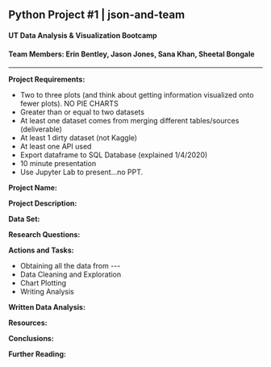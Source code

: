 ##  Python Project #1 | json-and-team 
#### UT Data Analysis & Visualization Bootcamp 
#### Team Members: Erin Bentley, Jason Jones, Sana Khan, Sheetal Bongale
---

**Project Requirements:**
- Two to three plots (and think about getting information visualized onto fewer plots). NO PIE CHARTS
- Greater than or equal to two datasets
- At least one dataset comes from merging different tables/sources (deliverable)
- At least 1 dirty dataset (not Kaggle)
- At least one API used
- Export dataframe to SQL Database (explained 1/4/2020)
- 10 minute presentation
- Use Jupyter Lab to present...no PPT.

**Project Name:**

**Project Description:**

**Data Set:**

**Research Questions:**

**Actions and Tasks:**
- Obtaining all the data from ---
- Data Cleaning and Exploration
- Chart Plotting
- Writing Analysis

**Written Data Analysis:**

**Resources:**

**Conclusions:**

**Further Reading:**